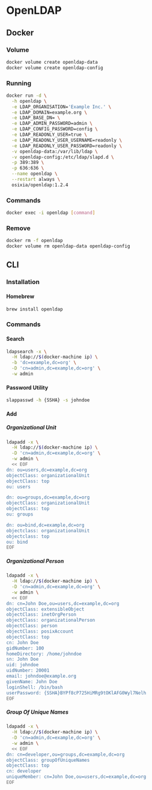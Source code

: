 # OpenLDAP

## Docker

### Volume

```sh
docker volume create openldap-data
docker volume create openldap-config
```

### Running

```sh
docker run -d \
  -h openldap \
  -e LDAP_ORGANISATION='Example Inc.' \
  -e LDAP_DOMAIN=example.org \
  -e LDAP_BASE_DN= \
  -e LDAP_ADMIN_PASSWORD=admin \
  -e LDAP_CONFIG_PASSWORD=config \
  -e LDAP_READONLY_USER=true \
  -e LDAP_READONLY_USER_USERNAME=readonly \
  -e LDAP_READONLY_USER_PASSWORD=readonly \
  -v openldap-data:/var/lib/ldap \
  -v openldap-config:/etc/ldap/slapd.d \
  -p 389:389 \
  -p 636:636 \
  --name openldap \
  --restart always \
  osixia/openldap:1.2.4
```

### Commands

```sh
docker exec -i openldap [command]
```

### Remove

```sh
docker rm -f openldap
docker volume rm openldap-data openldap-config
```

## CLI

### Installation

#### Homebrew

```sh
brew install openldap
```

### Commands

#### Search

```sh
ldapsearch -x \
  -H ldap://$(docker-machine ip) \
  -b 'dc=example,dc=org' \
  -D 'cn=admin,dc=example,dc=org' \
  -w admin
```

#### Password Utility

```sh
slappasswd -h {SSHA} -s johndoe
```

#### Add

##### Organizational Unit

```sh
ldapadd -x \
  -H ldap://$(docker-machine ip) \
  -D 'cn=admin,dc=example,dc=org' \
  -w admin \
  << EOF
dn: ou=users,dc=example,dc=org
objectClass: organizationalUnit
objectClass: top
ou: users

dn: ou=groups,dc=example,dc=org
objectClass: organizationalUnit
objectClass: top
ou: groups

dn: ou=bind,dc=example,dc=org
objectclass: organizationalUnit
objectclass: top
ou: bind
EOF
```

##### Organizational Person

```sh
ldapadd -x \
  -H ldap://$(docker-machine ip) \
  -D 'cn=admin,dc=example,dc=org' \
  -w admin \
  << EOF
dn: cn=John Doe,ou=users,dc=example,dc=org
objectClass: extensibleObject
objectClass: inetOrgPerson
objectClass: organizationalPerson
objectClass: person
objectClass: posixAccount
objectClass: top
cn: John Doe
gidNumber: 100
homeDirectory: /home/johndoe
sn: John Doe
uid: johndoe
uidNumber: 20001
email: johndoe@example.org
givenName: John Doe
loginShell: /bin/bash
userPassword: {SSHA}BYPf8cP725HiMRg9tOKlAFG0Wyl7Nelh
EOF
```

##### Group Of Unique Names

```sh
ldapadd -x \
  -H ldap://$(docker-machine ip) \
  -D 'cn=admin,dc=example,dc=org' \
  -w admin \
  << EOF
dn: cn=developer,ou=groups,dc=example,dc=org
objectClass: groupOfUniqueNames
objectClass: top
cn: developer
uniqueMember: cn=John Doe,ou=users,dc=example,dc=org
EOF
```
